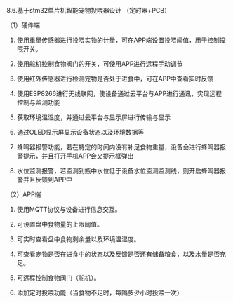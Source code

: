 8.6.基于stm32单片机智能宠物投喂器设计 （定时器+PCB）

（1）硬件端

1.	使用重量传感器进行投喂实物的计量，可在APP端设置投喂阈值，用于控制投喂开关。

2.	使用舵机控制食物阀门的开关，可使用APP进行远程手动调节

3.	使用红外传感器进行检测宠物是否处于进食中，可在APP中查看实时反馈

4.	使用ESP8266进行无线联网，使设备通过云平台与APP进行通讯，实现远程控制与监测功能

5.	获取环境温湿度，并通过云平台与显示屏进行传输与显示

6.	通过OLED显示屏显示设备状态以及环境数据等

7.	蜂鸣器报警功能，若在特定的时间内没有补足食物重量，设备会进行蜂鸣器报警提示，并且打开手机APP会又提示框弹出

8.	水位监测报警，若监测到瓶中水位低于设备水位监测监测线，则开启蜂鸣器报警并且反馈到APP中

（2）APP端

1.	使用MQTT协议与设备进行信息交互。

2.	可设置盘中食物量的上限阈值。

3.	可实时查看盘中食物剩余量以及环境温湿度。

4.	可查看宠物是否在进食中的状态以及反馈是否还有储备粮食，以及水量是否充足。

5.	可远程控制食物阀门（舵机）。

6.	添加定时投喂功能（当食物不足时，每隔多少小时投喂一次）
